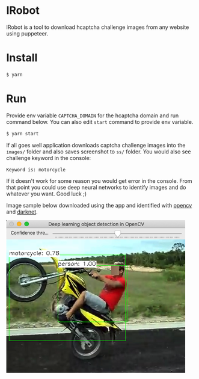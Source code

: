 IRobot
======

IRobot is a tool to download hcaptcha challenge images from any website using puppeteer.

Install
=======

```bash
$ yarn
```

Run
===

Provide env variable `CAPTCHA_DOMAIN` for the hcaptcha domain and run command below. You can also edit `start` command to provide env variable.

```bash
$ yarn start
```

If all goes well application downloads captcha challenge images into the `images/` folder and also saves screenshot to `ss/` folder. You would also see challenge keyword in the console:

```
Keyword is: motorcycle
```

If it doesn't work for some reason you would get error in the console. From that point you could use deep neural networks to identify images and do whatever you want. Good luck ;)

Image sample below downloaded using the app and identified with [opencv](https://github.com/opencv/opencv) and [darknet](https://pjreddie.com/darknet/).

![dnn](https://github.com/erhangundogan/irobot/blob/master/dnn.png)
